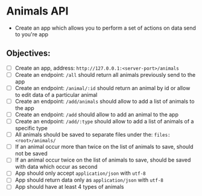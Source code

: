 # Animals API 
- Create an app which allows you to perform a set of actions on data send to you're app

## Objectives:
 - [ ] Create an app, address:  `http://127.0.0.1:<server-port>/animals`
 - [ ] Create an endpoint: `/all` should return all animals previously send to the app
 - [ ] Create an endpoint: `/animal/:id` should return an animal by id or allow to edit data of a particular animal
 - [ ] Create an endpoint: `/add/animals` should allow to add a list of animals to the app
 - [ ] Create an endpoint: `/add` should allow to add an animal to the app
 - [ ] Create an endpoint: `/add/:type` should allow to add a list of animals of a specific type
 - [ ] All animals should be saved to separate files under the: `files:<root>/animals/`
 - [ ] If an animal occur more than twice on the list of animals to save, should not be saved
 - [ ] If an animal occur twice on the list of animals to save, should be saved with data which occur as second
 - [ ] App should only accept `application/json` with `utf-8` 
 - [ ] App should return data only as `application/json` with `utf-8`
 - [ ] App should have at least 4 types of animals
